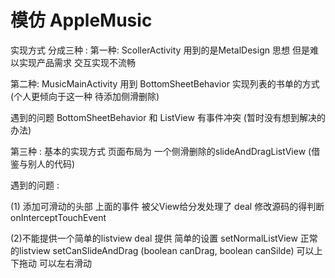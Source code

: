 
# 模仿 AppleMusic
实现方式 分成三种 :
第一种: ScollerActivity   用到的是MetalDesign 思想 但是难以实现产品需求 交互实现不流畅

第二种: MusicMainActivity  用到 BottomSheetBehavior 实现列表的书单的方式 (个人更倾向于这一种 待添加侧滑删除)

遇到的问题 BottomSheetBehavior 和 ListView 有事件冲突 (暂时没有想到解决的办法)


第三种 : 基本的实现方式 页面布局为 一个侧滑删除的slideAndDragListView (借鉴与别人的代码)

遇到的问题 :

(1) 添加可滑动的头部 上面的事件 被父View给分发处理了
                deal 修改源码的得判断 onInterceptTouchEvent

(2)不能提供一个简单的listview
                deal  提供 简单的设置 setNormalListView 正常的listview
                    setCanSlideAndDrag  (boolean canDrag, boolean canSilde)  可以上下拖动 可以左右滑动

